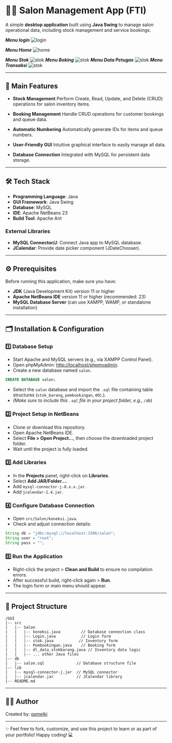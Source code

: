 # 💇‍♀️ Salon Management App (FTI)

A simple **desktop application** built using **Java Swing** to manage salon operational data, including stock management and service bookings.

_**Menu login**_
![login](img/tapbo%20login.png)

_**Menu Home**_
![home](img/tapbo%20home.png)

_**Menu Stok**_
![stok](img/tapbo%20stok.png)
_**Menu Boking**_
![stok](img/tapbo%20boking.png)
_**Menu Data Petugas**_
![stok](img/tapbo%20data%20petugas.png)
_**Menu Transaksi**_
![stok](img/tapbo%20transaksi.png)

---

## 🚀 Main Features

- **Stock Management**
  Perform Create, Read, Update, and Delete (CRUD) operations for salon inventory items.

- **Booking Management**
  Handle CRUD operations for customer bookings and queue data.

- **Automatic Numbering**
  Automatically generate IDs for items and queue numbers.

- **User-Friendly GUI**
  Intuitive graphical interface to easily manage all data.

- **Database Connection**
  Integrated with MySQL for persistent data storage.

---

## 🛠️ Tech Stack

- **Programming Language**: Java
- **GUI Framework**: Java Swing
- **Database**: MySQL
- **IDE**: Apache NetBeans 23
- **Build Tool**: Apache Ant

### External Libraries

- **MySQL Connector/J**: Connect Java app to MySQL database.
- **JCalendar**: Provide date picker component (JDateChooser).

---

## ⚙️ Prerequisites

Before running this application, make sure you have:

- **JDK** (Java Development Kit) version 11 or higher
- **Apache NetBeans IDE** version 11 or higher (recommended: 23)
- **MySQL Database Server** (can use XAMPP, WAMP, or standalone installation)

---

## 🗂️ Installation & Configuration

### 1️⃣ Database Setup

- Start Apache and MySQL servers (e.g., via XAMPP Control Panel).
- Open phpMyAdmin: [http://localhost/phpmyadmin](http://localhost/phpmyadmin).
- Create a new database named `salon`.

```sql
CREATE DATABASE salon;
```

- Select the `salon` database and import the `.sql` file containing table structures (`stok_barang`, `pembookingan`, etc.).
- _(Make sure to include this `.sql` file in your project folder, e.g., `/db`)_

### 2️⃣ Project Setup in NetBeans

- Clone or download this repository.
- Open Apache NetBeans IDE.
- Select **File > Open Project...**, then choose the downloaded project folder.
- Wait until the project is fully loaded.

### 3️⃣ Add Libraries

- In the **Projects** panel, right-click on **Libraries**.
- Select **Add JAR/Folder...**.
- Add `mysql-connector-j-8.x.x.jar`.
- Add `jcalendar-1.4.jar`.

### 4️⃣ Configure Database Connection

- Open `src/Salon/koneksi.java`.
- Check and adjust connection details:

```java
String db = "jdbc:mysql://localhost:3306/salon";
String user = "root";
String pass = "";
```

### 5️⃣ Run the Application

- Right-click the project > **Clean and Build** to ensure no compilation errors.
- After successful build, right-click again > **Run**.
- The login form or main menu should appear.

---

## 📁 Project Structure

```
/GUI
|-- src
|   |-- Salon
|   |   |-- koneksi.java         // Database connection class
|   |   |-- Login.java           // Login form
|   |   |-- stok.java           // Inventory form
|   |   |-- Pembookingan.java    // Booking form
|   |   |-- dl_data_stokbarang.java // Inventory data logic
|   |   |-- ... other Java files
|-- db
|   |-- salon.sql              // Database structure file
|-- lib
|   |-- mysql-connector-j.jar  // MySQL connector
|   |-- jcalendar.jar          // JCalendar library
|-- README.md
```

---

## 👨‍💻 Author

Created by: [pxmelki](https://github.com/pxmelki)

---

✨ Feel free to fork, customize, and use this project to learn or as part of your portfolio! Happy coding! 💻

